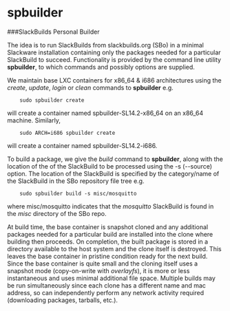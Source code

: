 # spbuilder
###SlackBuilds Personal Builder

The idea is to run SlackBuilds from slackbuilds.org (SBo) in a minimal Slackware installation containing only the packages needed for a particular SlackBuild to succeed. Functionality is provided by the command line utility **spbuilder**, to which commands and possibly options are supplied.

We maintain base LXC containers for x86_64 & i686 architectures using the *create*, *update*, *login* or *clean* commands to **spbuilder** e.g.

        sudo spbuilder create
will create a container named spbuilder-SL14.2-x86_64 on an x86_64 machine. Similarly,

        sudo ARCH=i686 spbuilder create
will create a container named spbuilder-SL14.2-i686.

To build a package, we give the *build* command to **spbuilder**, along with the location of the of the SlackBuild to be processed using the -s (--source) option. The location of the SlackBuild is specified by the category/name of the SlackBuild in the SBo repository file tree e.g.

        sudo spbuilder build -s misc/mosquitto
where misc/mosquitto indicates that the *mosquitto* SlackBuild is found in the *misc* directory of the SBo repo.

At build time, the base container is snapshot cloned and any additional packages needed for a particular build are installed into the clone where building then proceeds. On completion, the built package is stored in a directory available to the host system and the clone itself is destroyed. This leaves the base container in pristine condition ready for the next build. Since the base container is quite small and the cloning itself uses a snapshot mode (copy-on-write with *overlayfs*), it is more or less instantaneous and uses minimal additional file space. Multiple builds may be run simultaneously since each clone has a different name and mac address, so can independently perform any network activity required (downloading packages, tarballs, etc.). 
